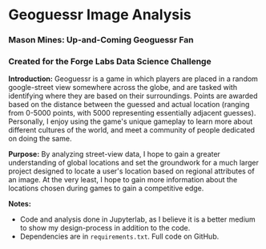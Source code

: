# Geoguessr Image Analysis
### Mason Mines: Up-and-Coming Geoguessr Fan
### Created for the Forge Labs Data Science Challenge



**Introduction:** Geoguessr is a game in which players are placed in a random google-street view somewhere across the globe, and are tasked with identifying where they are based on their surroundings. Points are awarded based on the distance between the guessed and actual location (ranging from 0-5000 points, with 5000 representing essentially adjacent guesses). Personally, I enjoy using the game's unique gameplay to learn more about different cultures of the world, and meet a community of people dedicated on doing the same.

**Purpose:** By analyzing street-view data, I hope to gain a greater understanding of global locations and set the groundwork for a much larger project designed to locate a user's location based on regional attributes of an image. At the very least, I hope to gain more information about the locations chosen during games to gain a competitive edge.


**Notes:**
- Code and analysis done in Jupyterlab, as I believe it is a better medium to show my design-process in addition to the code.
- Dependencies are in ```requirements.txt```. Full code on GitHub.
